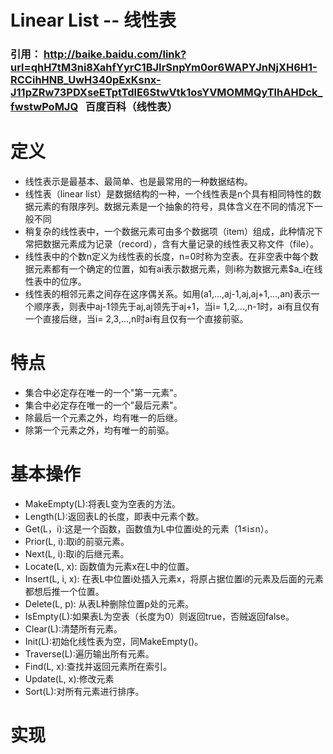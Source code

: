 # Linear List -- 线性表

### 引用： http://baike.baidu.com/link?url=qhH7tM3ni8XahfYyrC1BJIrSnpYm0or6WAPYJnNjXH6H1-RCCihHNB_UwH340pExKsnx-J11pZRw73PDXseETptTdlE6StwVtk1osYVMOMMQyTlhAHDck_fwstwPoMJQ   百度百科（线性表）
# 定义
<ul>
<li>线性表示是最基本、最简单、也是最常用的一种数据结构。</li>
<li>线性表（linear list）是数据结构的一种，一个线性表是n个具有相同特性的数据元素的有限序列。数据元素是一个抽象的符号，具体含义在不同的情况下一般不同</li>
<li>稍复杂的线性表中，一个数据元素可由多个数据项（item）组成，此种情况下常把数据元素成为记录（record），含有大量记录的线性表又称文件（file）。</li>
<li>线性表中的个数n定义为线性表的长度，n=0时称为空表。在非空表中每个数据元素都有一个确定的位置，如有ai表示数据元素，则i称为数据元素$a_i在线性表中的位序。</li>
<li>线性表的相邻元素之间存在这序偶关系。如用(a1,...,aj-1,aj,aj+1,...,an)表示一个顺序表，则表中aj-1领先于aj,aj领先于aj+1，当i= 1,2,...,n-1时，ai有且仅有一个直接后继，当i= 2,3,...,n时ai有且仅有一个直接前驱。</li>
</ul>  

# 特点
<p>
    <ul>
    <li>集合中必定存在唯一的一个"第一元素"。</li>
    <li>集合中必定存在唯一的一个"最后元素"。</li>
    <li>除最后一个元素之外，均有唯一的后继。</li>
    <li>除第一个元素之外，均有唯一的前驱。</li>
</ul></p>  

# 基本操作
<p>
    <ul>
    <li>MakeEmpty(L):将表L变为空表的方法。</li>
    <li>Length(L):返回表L的长度，即表中元素个数。</li>
    <li>Get(L，i):这是一个函数，函数值为L中位置i处的元素（1≤i≤n）。</li>
    <li>Prior(L, i):取i的前驱元素。</li>
    <li>Next(L, i):取i的后继元素。</li>
    <li>Locate(L, x): 函数值为元素x在L中的位置。</li>
    <li>Insert(L, i, x): 在表L中位置i处插入元素x，将原占据位置i的元素及后面的元素都想后推一个位置。</li>
    <li>Delete(L, p): 从表L种删除位置p处的元素。</li>
    <li>IsEmpty(L):如果表L为空表（长度为0）则返回true，否贼返回false。</li>
    <li>Clear(L):清楚所有元素。</li>
    <li>Init(L):初始化线性表为空，同MakeEmpty()。</li>
    <li>Traverse(L):遍历输出所有元素。</li>
    <li>Find(L, x):查找并返回元素所在索引。</li>
    <li>Update(L, x):修改元素</li>
    <li>Sort(L):对所有元素进行排序。</li>

</ul>
</p>

# 实现
